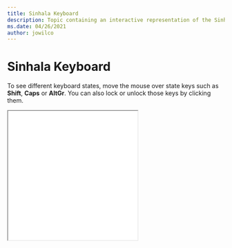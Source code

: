 ```yaml
--- 
title: Sinhala Keyboard 
description: Topic containing an interactive representation of the Sinhala Keyboard 
ms.date: 04/26/2021 
author: jowilco 
--- 
```

 
# Sinhala Keyboard 
 
To see different keyboard states, move the mouse over state keys such as **Shift**, **Caps** or **AltGr**. You can also lock or unlock those keys by clicking them. 
 
<iframe src="kbdsn1.html" height="300"></iframe> 
